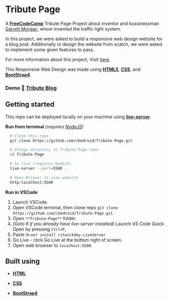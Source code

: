 # Tribute Page

A [**FreeCodeCamp**](https://freecodecamp.org)
Tribute Page Project about inventor and bussinessman [Garrett Morgan](https://en.wikipedia.org/wiki/Garrett_Morgan), whom invented the traffic light system.

In this project, we were asked to build a responsive web design website for a blog post. Additionally to design the website from scatch, we were asked to implement some given features to pass.

For more information about this project, Visit [here][project-doc].

This Responsive Web Design was made using [**HTML5**][html],
[**CSS**][css], and [**BootStrap4**][bootstrap].

### Demo :rocket: [Tribute Blog][githubpage]

## Getting started

This repo can be deployed locally on your machine using [**live-server**][live-server].

**Run from terminal** _(requires [NodeJS](https://nodejs.org/en/download/))_

```bash
  # Clone this repo
  git clone https://github.com/cbedroid/Tribute-Page.git

  # Change directory to Tribute-Page repo
  cd Tribute-Page

  # Go live (requires NodeJS)
  live-server --port=5500 .

  # Open Broswer to view website
  http:localhost:5500
```

**Run in VSCode**
1.  Launch VSCode.
2.  Open VSCode terminal, then clone repo  `git clone https://github.com/cbedroid/Tribute-Page.git`.
3.  Open `**Tribute-Page**` folder.
4.  *(Goto 6 if you already have live-server installed)* Launch VS Code Quick Open by pressing `Ctrl+P`,
5.  Paste in _`ext install ritwickdey.LiveServer`_
6.  Go Live - click Go Live at the bottom right of screen.
7.  Open web browser to `localhost:5500`.

## Built using

- [**HTML**][html]

- [**CSS**][css]

- [**BootStrap4**][bootstrap]

[githubpage]: https://cbedroid.github.io/Tribute-Page/
[project-doc]: https://www.freecodecamp.org/learn/responsive-web-design/responsive-web-design-projects/build-a-tribute-page
[link-author]: https://twitter.com/cbedroid
[html]: https://developer.mozilla.org/es/docs/HTML/HTML5
[css]: https://developer.mozilla.org/en-US/docs/Glossary/CSS
[bootstrap]: https://getbootstrap.com/
[live-server]: https://www.npmjs.com/package/live-server
